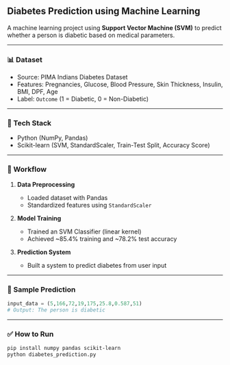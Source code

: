 ##  Diabetes Prediction using Machine Learning

A machine learning project using **Support Vector Machine (SVM)** to predict whether a person is diabetic based on medical parameters.

---

### 📊 Dataset

* Source: PIMA Indians Diabetes Dataset
* Features: Pregnancies, Glucose, Blood Pressure, Skin Thickness, Insulin, BMI, DPF, Age
* Label: `Outcome` (1 = Diabetic, 0 = Non-Diabetic)

---

### 🔧 Tech Stack

* Python (NumPy, Pandas)
* Scikit-learn (SVM, StandardScaler, Train-Test Split, Accuracy Score)

---

### 🚀 Workflow

1. **Data Preprocessing**

   * Loaded dataset with Pandas
   * Standardized features using `StandardScaler`

2. **Model Training**

   * Trained an SVM Classifier (linear kernel)
   * Achieved \~85.4% training and \~78.2% test accuracy

3. **Prediction System**

   * Built a system to predict diabetes from user input

---

### 🧪 Sample Prediction

```python
input_data = (5,166,72,19,175,25.8,0.587,51)
# Output: The person is diabetic
```

---

### ✅ How to Run

```bash
pip install numpy pandas scikit-learn
python diabetes_prediction.py
```
